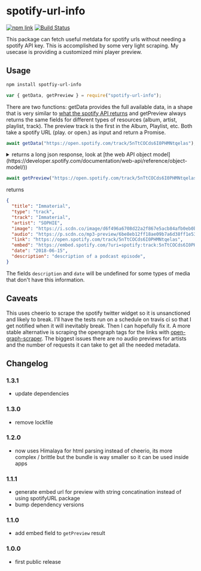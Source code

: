 # spotify-url-info

[![npm link](https://img.shields.io/npm/v/spotify-url-info.svg)](https://www.npmjs.com/package/spotify-url-info)
[![Build Status](https://travis-ci.org/karlsander/spotify-url-info.svg?branch=master)](https://travis-ci.org/karlsander/spotify-url-info)

This package can fetch useful metdata for spotify urls without needing a spotify API key. This is accomplished by some very light scraping. My usecase is providing a customized mini player preview.

## Usage

```bash
npm install spotfiy-url-info
```

```javascript
var { getData, getPreview } = require("spotify-url-info");
```

There are two functions: getData provides the full available data, in a shape that is very similar to [what the spotify API returns](https://developer.spotify.com/documentation/web-api/reference/object-model/) and getPreview always returns the same fields for different types of resources (album, artist, playlist, track). The preview track is the first in the Album, Playlist, etc. Both take a spotify URL (play. or open.) as input and return a Promise.

```javascript
await getData("https://open.spotify.com/track/5nTtCOCds6I0PHMNtqelas");
```

<details>
<summary>returns a long json response, look at [the web API object model](https://developer.spotify.com/documentation/web-api/reference/object-model/)) </summary>
```json
{
  "album": {
    "album_type": "album",
    "artists": [
      {
        "external_urls": {
          "spotify": "https://open.spotify.com/artist/5a2w2tgpLwv26BYJf2qYwu"
        },
        "href": "https://api.spotify.com/v1/artists/5a2w2tgpLwv26BYJf2qYwu",
        "id": "5a2w2tgpLwv26BYJf2qYwu",
        "name": "SOPHIE",
        "type": "artist",
        "uri": "spotify:artist:5a2w2tgpLwv26BYJf2qYwu"
      }
    ],
    "external_urls": {
      "spotify": "https://open.spotify.com/album/6ukR0pBrFXIXdQgLWAhK7J"
    },
    "href": "https://api.spotify.com/v1/albums/6ukR0pBrFXIXdQgLWAhK7J",
    "id": "6ukR0pBrFXIXdQgLWAhK7J",
    "images": [
      {
        "height": 640,
        "url":
          "https://i.scdn.co/image/d6f496a6708d22a2f867e5acb84afb0eb0b07bc1",
        "width": 640
      },
      {
        "height": 300,
        "url":
          "https://i.scdn.co/image/838e785a58d2f93791b623a4b1ff4ca8f61bf99c",
        "width": 300
      },
      {
        "height": 64,
        "url":
          "https://i.scdn.co/image/d942cc566126ce31de1c16b12ce49a47c097da43",
        "width": 64
      }
    ],
    "name": "OIL OF EVERY PEARL'S UN-INSIDES",
    "release_date": "2018-06-15",
    "release_date_precision": "day",
    "type": "album",
    "uri": "spotify:album:6ukR0pBrFXIXdQgLWAhK7J"
  },
  "artists": [
    {
      "external_urls": {
        "spotify": "https://open.spotify.com/artist/5a2w2tgpLwv26BYJf2qYwu"
      },
      "href": "https://api.spotify.com/v1/artists/5a2w2tgpLwv26BYJf2qYwu",
      "id": "5a2w2tgpLwv26BYJf2qYwu",
      "name": "SOPHIE",
      "type": "artist",
      "uri": "spotify:artist:5a2w2tgpLwv26BYJf2qYwu"
    }
  ],
  "disc_number": 1,
  "duration_ms": 232806,
  "explicit": false,
  "external_ids": {
    "isrc": "AUFF01800039"
  },
  "external_urls": {
    "spotify": "https://open.spotify.com/track/5nTtCOCds6I0PHMNtqelas"
  },
  "href": "https://api.spotify.com/v1/tracks/5nTtCOCds6I0PHMNtqelas",
  "id": "5nTtCOCds6I0PHMNtqelas",
  "is_local": false,
  "is_playable": true,
  "name": "Immaterial",
  "popularity": 50,
  "preview_url":
    "https://p.scdn.co/mp3-preview/6be8eb12ff18ae09b7a6d38ff1e5327fd128a74e?cid=162b7dc01f3a4a2ca32ed3cec83d1e02",
  "track_number": 8,
  "type": "track",
  "uri": "spotify:track:5nTtCOCds6I0PHMNtqelas",
  "dominantColor": "#87707f"
}
```
</details>

```javascript
await getPreview("https://open.spotify.com/track/5nTtCOCds6I0PHMNtqelas");
```

returns

```json
{
  "title": "Immaterial",
  "type": "track",
  "track": "Immaterial",
  "artist": "SOPHIE",
  "image": "https://i.scdn.co/image/d6f496a6708d22a2f867e5acb84afb0eb0b07bc1",
  "audio": "https://p.scdn.co/mp3-preview/6be8eb12ff18ae09b7a6d38ff1e5327fd128a74e?cid=162b7dc01f3a4a2ca32ed3cec83d1e02",
  "link": "https://open.spotify.com/track/5nTtCOCds6I0PHMNtqelas",
  "embed": "https://embed.spotify.com/?uri=spotify:track:5nTtCOCds6I0PHMNtqelas",
  "date": "2018-06-15",
  "description": "description of a podcast episode",
}
```
The fields `description` and `date` will be undefined for some types of media that don't have this information.

## Caveats

This uses cheerio to scrape the spotify twitter widget so it is unsanctioned and likely to break. I'll have the tests run on a schedule on travis ci so that I get notified when it will inevitably break. Then I can hopefully fix it. A more stable alternative is scraping the opengraph tags for the links with [open-graph-scraper](https://github.com/jshemas/openGraphScraper). The biggest issues there are no audio previews for artists and the number of requests it can take to get all the needed metadata.

## Changelog

### 1.3.1

- update dependencies

### 1.3.0

- remove lockfile

### 1.2.0

- now uses Himalaya for html parsing instead of cheerio, its more complex / brittle but the bundle is way smaller so it can be used inside apps

### 1.1.1

- generate embed url for preview with string concatination instead of using spotifyURL package
- bump dependency versions

### 1.1.0

- add embed field to `getPreview` result

### 1.0.0

- first public release
